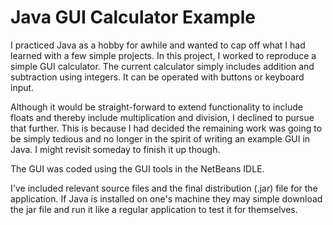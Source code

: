 # Java GUI Calculator Example

I practiced Java as a hobby for awhile and wanted to cap off what I had learned with a few simple projects. In this project, I worked to reproduce a simple GUI calculator. The current calculator simply includes addition and subtraction using integers. It can be operated with buttons or keyboard input.

Although it would be straight-forward to extend functionality to include floats and thereby include multiplication and division, I declined to pursue that further. This is because I had decided the remaining work was going to be simply tedious and no longer in the spirit of writing an example GUI in Java. I might revisit someday to finish it up though.

The GUI was coded using the GUI tools in the NetBeans IDLE.

I've included relevant source files and the final distribution (.jar) file for the application. If Java is installed on one's machine they may simple download the jar file and run it like a regular application to test it for themselves.
